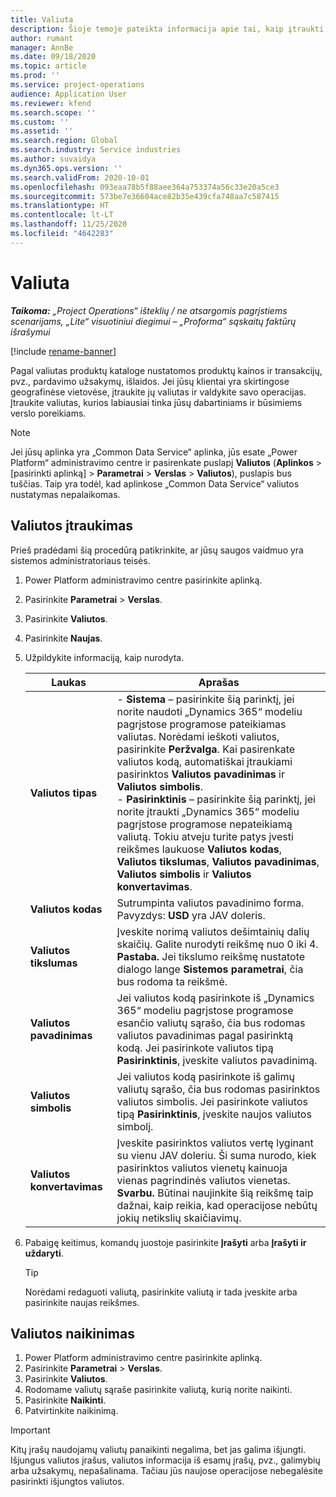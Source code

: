 ```yaml
---
title: Valiuta
description: Šioje temoje pateikta informacija apie tai, kaip įtraukti ir pašalinti valiutos tipus programoje „Project Operations“.
author: rumant
manager: AnnBe
ms.date: 09/18/2020
ms.topic: article
ms.prod: ''
ms.service: project-operations
audience: Application User
ms.reviewer: kfend
ms.search.scope: ''
ms.custom: ''
ms.assetid: ''
ms.search.region: Global
ms.search.industry: Service industries
ms.author: suvaidya
ms.dyn365.ops.version: ''
ms.search.validFrom: 2020-10-01
ms.openlocfilehash: 093eaa78b5f88aee364a753374a56c33e20a5ce3
ms.sourcegitcommit: 573be7e36604ace82b35e439cfa748aa7c587415
ms.translationtype: HT
ms.contentlocale: lt-LT
ms.lasthandoff: 11/25/2020
ms.locfileid: "4642283"
---
```

# <a name="currency"></a>Valiuta

_**Taikoma:** „Project Operations“ išteklių / ne atsargomis pagrįstiems scenarijams, „Lite“ visuotiniui diegimui – „Proforma“ sąskaitų faktūrų išrašymui_

[!include [rename-banner](~/includes/cc-data-platform-banner.md)]

Pagal valiutas produktų kataloge nustatomos produktų kainos ir transakcijų, pvz., pardavimo užsakymų, išlaidos. Jei jūsų klientai yra skirtingose geografinėse vietovėse, įtraukite jų valiutas ir valdykite savo operacijas. Įtraukite valiutas, kurios labiausiai tinka jūsų dabartiniams ir būsimiems verslo poreikiams.  

> [!NOTE]
> Jei jūsų aplinka yra „Common Data Service“ aplinka, jūs esate „Power Platform“ administravimo centre ir pasirenkate puslapį **Valiutos** (**Aplinkos** > [pasirinkti aplinką] > **Parametrai** > **Verslas** > **Valiutos**), puslapis bus tuščias. Taip yra todėl, kad aplinkose „Common Data Service“ valiutos nustatymas nepalaikomas.

## <a name="add-a-currency"></a>Valiutos įtraukimas  
Prieš pradėdami šią procedūrą patikrinkite, ar jūsų saugos vaidmuo yra sistemos administratoriaus teisės. 

1. Power Platform administravimo centre pasirinkite aplinką. 
2. Pasirinkite **Parametrai** > **Verslas**.
3. Pasirinkite **Valiutos**.  
4. Pasirinkite **Naujas**.  
5. Užpildykite informaciją, kaip nurodyta.  


   |          Laukas          |                                                                                                                                                                                                                                                                                                                                                                            Aprašas                                                                                                                                                                                                                                                                                                                                                                            |
   |-------------------------|-------------------------------------------------------------------------------------------------------------------------------------------------------------------------------------------------------------------------------------------------------------------------------------------------------------------------------------------------------------------------------------------------------------------------------------------------------------------------------------------------------------------------------------------------------------------------------------------------------------------------------------------------------------------------------------------------------------------------------------------------------------------|
   |    **Valiutos tipas**    | - **Sistema** – pasirinkite šią parinktį, jei norite naudoti „Dynamics 365“ modeliu pagrįstose programose pateikiamas valiutas. Norėdami ieškoti valiutos, pasirinkite **Peržvalga**. Kai pasirenkate valiutos kodą, automatiškai įtraukiami pasirinktos **Valiutos pavadinimas** ir **Valiutos simbolis**.<br />- **Pasirinktinis** – pasirinkite šią parinktį, jei norite įtraukti „Dynamics 365“ modeliu pagrįstose programose nepateikiamą valiutą. Tokiu atveju turite patys įvesti reikšmes laukuose **Valiutos kodas**, **Valiutos tikslumas**, **Valiutos pavadinimas**, **Valiutos simbolis** ir **Valiutos konvertavimas**. |
   |    **Valiutos kodas**    |                                                                                                                                                                                                                                                                                                                                            Sutrumpinta valiutos pavadinimo forma. Pavyzdys: **USD** yra JAV doleris.                                                                                                                                                                                                                                                                                                                                            |
   | **Valiutos tikslumas**  |                                                                                                                                                                                  Įveskite norimą valiutos dešimtainių dalių skaičių.  Galite nurodyti reikšmę nuo 0 iki 4. **Pastaba.** Jei tikslumo reikšmę nustatote dialogo lange **Sistemos parametrai**, čia bus rodoma ta reikšmė.                                                                                                                                                                                  |
   |    **Valiutos pavadinimas**    |                                                                                                                                                                                                                                         Jei valiutos kodą pasirinkote iš „Dynamics 365“ modeliu pagrįstose programose esančio valiutų sąrašo, čia bus rodomas valiutos pavadinimas pagal pasirinktą kodą. Jei pasirinkote valiutos tipą **Pasirinktinis**, įveskite valiutos pavadinimą.                                                                                                                                                                                                                                          |
   |   **Valiutos simbolis**   |                                                                                                                                                                                                                                                                      Jei valiutos kodą pasirinkote iš galimų valiutų sąrašo, čia bus rodomas pasirinktos valiutos simbolis. Jei pasirinkote valiutos tipą **Pasirinktinis**, įveskite naujos valiutos simbolį.                                                                                                                                                                                                                                                                       |
   | **Valiutos konvertavimas** |                                                                                                                                                                                                                                     Įveskite pasirinktos valiutos vertę lyginant su vienu JAV doleriu. Ši suma nurodo, kiek pasirinktos valiutos vienetų kainuoja vienas pagrindinės valiutos vienetas. **Svarbu.** Būtinai naujinkite šią reikšmę taip dažnai, kaip reikia, kad operacijose nebūtų jokių netikslių skaičiavimų.                                                                                                                                                                                                                                      |


6. Pabaigę keitimus, komandų juostoje pasirinkite **Įrašyti** arba **Įrašyti ir uždaryti**.  

   > [!TIP]
   >  Norėdami redaguoti valiutą, pasirinkite valiutą ir tada įveskite arba pasirinkite naujas reikšmes.  

## <a name="delete-a-currency"></a>Valiutos naikinimas  

1. Power Platform administravimo centre pasirinkite aplinką. 
2. Pasirinkite **Parametrai** > **Verslas**.
3. Pasirinkite **Valiutos**.  
4. Rodomame valiutų sąraše pasirinkite valiutą, kurią norite naikinti.  
5. Pasirinkite **Naikinti**.  
6. Patvirtinkite naikinimą.  

> [!IMPORTANT]
>  Kitų įrašų naudojamų valiutų panaikinti negalima, bet jas galima išjungti. Išjungus valiutos įrašus, valiutos informacija iš esamų įrašų, pvz., galimybių arba užsakymų, nepašalinama. Tačiau jūs naujose operacijose nebegalėsite pasirinkti išjungtos valiutos.  
